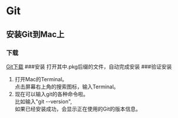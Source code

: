 # Git

## 安装Git到Mac上
### 下载
[Git下载](http://git-scm.com/download/mac)
###安装
打开其中.pkg后缀的文件，自动完成安装
###验证安装
1. 打开Mac的Terminal。  
点击屏幕右上角的搜索图标，输入Terminal。  
2. 现在可以输入git的各种命令啦。   
比如输入"git --version",   
如果已经安装成功，会显示正在使用的Git的版本信息。